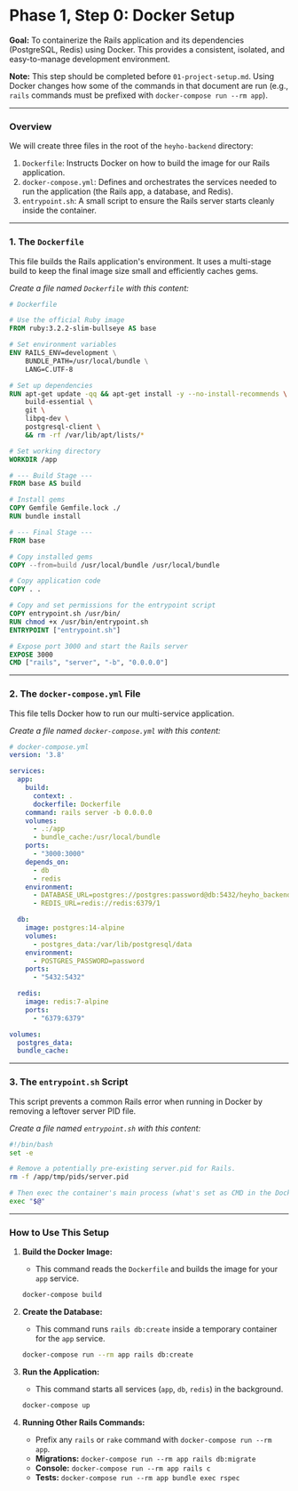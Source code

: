 # Phase 1, Step 0: Docker Setup

**Goal:** To containerize the Rails application and its dependencies (PostgreSQL, Redis) using Docker. This provides a consistent, isolated, and easy-to-manage development environment.

**Note:** This step should be completed before `01-project-setup.md`. Using Docker changes how some of the commands in that document are run (e.g., `rails` commands must be prefixed with `docker-compose run --rm app`).

---

### Overview

We will create three files in the root of the `heyho-backend` directory:

1.  `Dockerfile`: Instructs Docker on how to build the image for our Rails application.
2.  `docker-compose.yml`: Defines and orchestrates the services needed to run the application (the Rails app, a database, and Redis).
3.  `entrypoint.sh`: A small script to ensure the Rails server starts cleanly inside the container.

---

### 1. The `Dockerfile`

This file builds the Rails application's environment. It uses a multi-stage build to keep the final image size small and efficiently caches gems.

*Create a file named `Dockerfile` with this content:*

```Dockerfile
# Dockerfile

# Use the official Ruby image
FROM ruby:3.2.2-slim-bullseye AS base

# Set environment variables
ENV RAILS_ENV=development \
    BUNDLE_PATH=/usr/local/bundle \
    LANG=C.UTF-8

# Set up dependencies
RUN apt-get update -qq && apt-get install -y --no-install-recommends \
    build-essential \
    git \
    libpq-dev \
    postgresql-client \
    && rm -rf /var/lib/apt/lists/*

# Set working directory
WORKDIR /app

# --- Build Stage ---
FROM base AS build

# Install gems
COPY Gemfile Gemfile.lock ./
RUN bundle install

# --- Final Stage ---
FROM base

# Copy installed gems
COPY --from=build /usr/local/bundle /usr/local/bundle

# Copy application code
COPY . .

# Copy and set permissions for the entrypoint script
COPY entrypoint.sh /usr/bin/
RUN chmod +x /usr/bin/entrypoint.sh
ENTRYPOINT ["entrypoint.sh"]

# Expose port 3000 and start the Rails server
EXPOSE 3000
CMD ["rails", "server", "-b", "0.0.0.0"]
```

---

### 2. The `docker-compose.yml` File

This file tells Docker how to run our multi-service application.

*Create a file named `docker-compose.yml` with this content:*

```yaml
# docker-compose.yml
version: '3.8'

services:
  app:
    build:
      context: .
      dockerfile: Dockerfile
    command: rails server -b 0.0.0.0
    volumes:
      - .:/app
      - bundle_cache:/usr/local/bundle
    ports:
      - "3000:3000"
    depends_on:
      - db
      - redis
    environment:
      - DATABASE_URL=postgres://postgres:password@db:5432/heyho_backend_development
      - REDIS_URL=redis://redis:6379/1

  db:
    image: postgres:14-alpine
    volumes:
      - postgres_data:/var/lib/postgresql/data
    environment:
      - POSTGRES_PASSWORD=password
    ports:
      - "5432:5432"

  redis:
    image: redis:7-alpine
    ports:
      - "6379:6379"

volumes:
  postgres_data:
  bundle_cache:
```

---

### 3. The `entrypoint.sh` Script

This script prevents a common Rails error when running in Docker by removing a leftover server PID file.

*Create a file named `entrypoint.sh` with this content:*

```sh
#!/bin/bash
set -e

# Remove a potentially pre-existing server.pid for Rails.
rm -f /app/tmp/pids/server.pid

# Then exec the container's main process (what's set as CMD in the Dockerfile).
exec "$@"
```

---

### How to Use This Setup

1.  **Build the Docker Image:**
    *   This command reads the `Dockerfile` and builds the image for your `app` service.
    ```bash
    docker-compose build
    ```

2.  **Create the Database:**
    *   This command runs `rails db:create` inside a temporary container for the `app` service.
    ```bash
    docker-compose run --rm app rails db:create
    ```

3.  **Run the Application:**
    *   This command starts all services (`app`, `db`, `redis`) in the background.
    ```bash
    docker-compose up
    ```

4.  **Running Other Rails Commands:**
    *   Prefix any `rails` or `rake` command with `docker-compose run --rm app`.
    *   **Migrations:** `docker-compose run --rm app rails db:migrate`
    *   **Console:** `docker-compose run --rm app rails c`
    *   **Tests:** `docker-compose run --rm app bundle exec rspec`

```